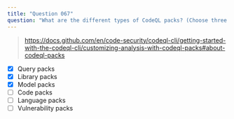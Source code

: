 ```yaml
---
title: "Question 067"
question: "What are the different types of CodeQL packs? (Choose three.)"
---
```


> https://docs.github.com/en/code-security/codeql-cli/getting-started-with-the-codeql-cli/customizing-analysis-with-codeql-packs#about-codeql-packs
- [x] Query packs
- [x] Library packs
- [x] Model packs
- [ ] Code packs
- [ ] Language packs
- [ ] Vulnerability packs
